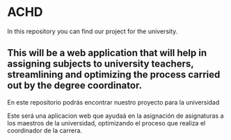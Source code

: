 # ACHD

In this repository you can find our project for the university.

This will be a web application that will help in assigning subjects to university teachers, streamlining and optimizing the process carried out by the degree coordinator.
----------------------------------------------------------------------------------------------------------------------------------------------------------------------------
En este repositorio podrás encontrar nuestro proyecto para la universidad

Este será una aplicacion web que ayudaá en la asignación de asignaturas a los maestros de la universidad, optimizando el proceso que realiza el coordinador de la carrera.
